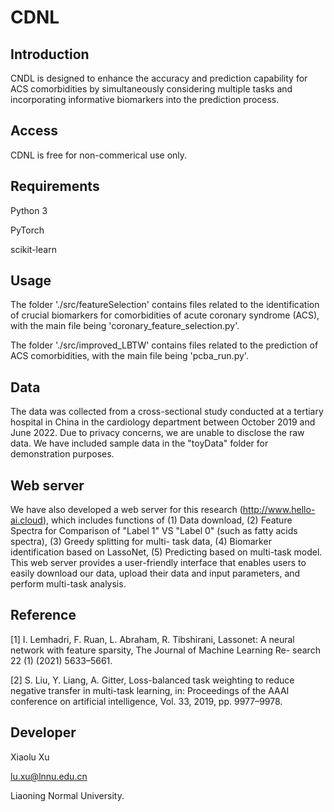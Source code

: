 # CDNL

## Introduction

<!-- 
This repository contains the source code for the paper
```
Combined-task deep network based on LassoNet feature selection for predicting the comorbidities of acute coronary syndrome
```
-->
CNDL is designed to enhance the accuracy and prediction capability for ACS comorbidities by simultaneously considering multiple tasks and incorporating informative biomarkers into the prediction process.

## Access

CDNL is free for non-commerical use only.

## Requirements

Python 3

PyTorch

scikit-learn

## Usage

The folder './src/featureSelection' contains files related to the identification of crucial biomarkers for comorbidities of acute coronary syndrome (ACS), with the main file being 'coronary_feature_selection.py'.

The folder './src/improved_LBTW' contains files related to the prediction of ACS comorbidities, with the main file being 'pcba_run.py'.


## Data

The data was collected from a cross-sectional study conducted at a tertiary hospital in China in the cardiology department between October 2019 and June 2022. Due to privacy concerns, we are unable to disclose the raw data. We have included sample data in the "toyData" folder for demonstration purposes.


## Web server

We have also developed a web server for this research (http://www.hello-ai.cloud), which includes functions of (1) Data download, (2) Feature Spectra for Comparison of "Label 1" VS "Label 0" (such as fatty acids spectra), (3) Greedy splitting for multi- task data, (4) Biomarker identification based on LassoNet, (5) Predicting based on multi-task model. This web server provides a user-friendly interface that enables users to easily download our data, upload their data and input parameters, and perform multi-task analysis.


## Reference

[1] I. Lemhadri, F. Ruan, L. Abraham, R. Tibshirani, Lassonet: A neural network with feature sparsity, The Journal of Machine Learning Re- search 22 (1) (2021) 5633–5661.

[2] S. Liu, Y. Liang, A. Gitter, Loss-balanced task weighting to reduce negative transfer in multi-task learning, in: Proceedings of the AAAI conference on artificial intelligence, Vol. 33, 2019, pp. 9977–9978.


<!-- 
## Cite

This project is developed based on Non-NIID, if you find this repository useful, please cite paper:

```
@inproceedings{li2022federated,
      title={Federated Learning on Non-IID Data Silos: An Experimental Study},
      author={Li, Qinbin and Diao, Yiqun and Chen, Quan and He, Bingsheng},
      booktitle={IEEE International Conference on Data Engineering},
      year={2022}
}
```
-->

## Developer

Xiaolu Xu 

lu.xu@lnnu.edu.cn

Liaoning Normal University.
